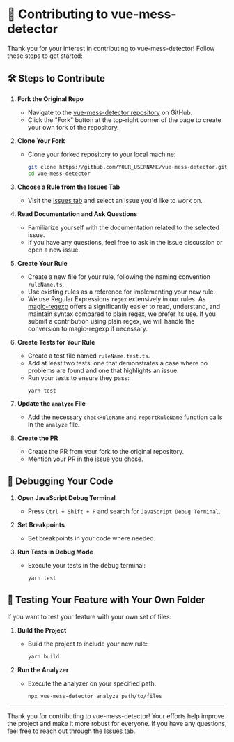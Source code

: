 # 🚀 Contributing to vue-mess-detector

Thank you for your interest in contributing to vue-mess-detector! Follow these steps to get started:

## 🛠️ Steps to Contribute

1. **Fork the Original Repo**

   - Navigate to the [vue-mess-detector repository](https://github.com/rrd108/vue-mess-detector) on GitHub.
   - Click the "Fork" button at the top-right corner of the page to create your own fork of the repository.

2. **Clone Your Fork**

   - Clone your forked repository to your local machine:
     ```bash
     git clone https://github.com/YOUR_USERNAME/vue-mess-detector.git
     cd vue-mess-detector
     ```

3. **Choose a Rule from the Issues Tab**

   - Visit the [Issues tab](https://github.com/rrd108/vue-mess-detector/issues) and select an issue you'd like to work on.

4. **Read Documentation and Ask Questions**

   - Familiarize yourself with the documentation related to the selected issue.
   - If you have any questions, feel free to ask in the issue discussion or open a new issue.

5. **Create Your Rule**

   - Create a new file for your rule, following the naming convention `ruleName.ts`.
   - Use existing rules as a reference for implementing your new rule.
   - We use Regular Expressions `regex` extensively in our rules. As [magic-regexp](https://regexp.dev/) offers a significantly easier to read, understand, and maintain syntax compared to plain regex, we prefer its use. If you submit a contribution using plain regex, we will handle the conversion to magic-regexp if necessary.

6. **Create Tests for Your Rule**

   - Create a test file named `ruleName.test.ts`.
   - Add at least two tests: one that demonstrates a case where no problems are found and one that highlights an issue.
   - Run your tests to ensure they pass:
     ```bash
     yarn test
     ```

7. **Update the `analyze` File**

   - Add the necessary `checkRuleName` and `reportRuleName` function calls in the `analyze` file.

8. **Create the PR**
   - Create the PR from your fork to the original repository.
   - Mention your PR in the issue you chose.

## 🐞 Debugging Your Code

1. **Open JavaScript Debug Terminal**

   - Press `Ctrl + Shift + P` and search for `JavaScript Debug Terminal`.

2. **Set Breakpoints**

   - Set breakpoints in your code where needed.

3. **Run Tests in Debug Mode**
   - Execute your tests in the debug terminal:
     ```bash
     yarn test
     ```

## 🧪 Testing Your Feature with Your Own Folder

If you want to test your feature with your own set of files:

1. **Build the Project**

   - Build the project to include your new rule:
     ```bash
     yarn build
     ```

2. **Run the Analyzer**
   - Execute the analyzer on your specified path:
     ```bash
     npx vue-mess-detector analyze path/to/files
     ```

---

Thank you for contributing to vue-mess-detector! Your efforts help improve the project and make it more robust for everyone. If you have any questions, feel free to reach out through the [Issues tab](https://github.com/rrd108/vue-mess-detector/issues).
